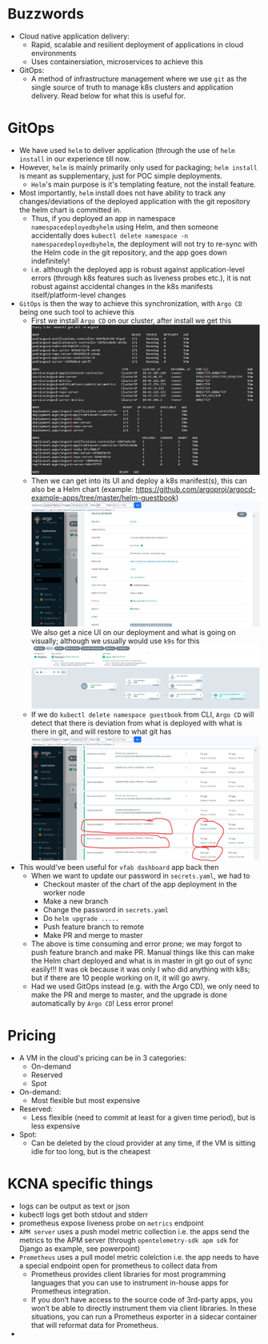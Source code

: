 # Buzzwords
- Cloud native application delivery:
  - Rapid, scalable and resilient deployment of applications in cloud environments
  - Uses containersiation, microservices to achieve this
- GitOps:
  - A method of infrastructure management where we use `git` as the single source of truth to manage k8s clusters and application delivery. Read below for what this is useful for.

# GitOps
- We have used `helm` to deliver application (through the use of `helm install` in our experience till now.
- However, `helm` is mainly primarily only used for packaging; `helm install` is meant as supplementary, just for POC simple deployments.
  - `Helm`'s main purpose is it's templating feature, not the install feature.
- Most importantly, `helm` install does not have ability to track any changes/deviations of the deployed application with the git repository the helm chart is committed in.
  - Thus, if you deployed an app in namespace `namespacedeployedbyhelm` using Helm, and then someone accidentally does `kubectl delete namespace -n namespacedeployedbyhelm`, the deployment will not try to re-sync with the Helm code in the git repository, and the app goes down indefinitely!
  - i.e. although the deployed app is robust against application-level errors (through k8s features such as liveness probes etc.), it is not robust against accidental changes in the k8s manifests itself/platform-level changes
- `GitOps` is then the way to achieve this synchronization, with `Argo CD` being one such tool to achieve this
  - First we install `Argo CD` on our cluster, after install we get this
  ![alt text](argocd.png)
  - Then we can get into its UI and deploy a k8s manifest(s), this can also be a Helm chart (example: https://github.com/argoproj/argocd-example-apps/tree/master/helm-guestbook)
  ![alt te2xt](argocd_guestbook.png)
  We also get a nice UI on our deployment and what is going on
  visually; although we usually would use `k9s` for this
  ![alt te2xt](argocd_guestbookui.png)
  - If we do `kubectl delete namespace guestbook` from CLI, `Argo CD` will detect that there is deviation from what is deployed with what is there in git, and will restore to what git has
    ![alt te2xt](argocd_guestbookoutofsync.png)
- This would've been useful for `vfab dashboard` app back then
  - When we want to update our password in `secrets.yaml`, we had to
    - Checkout master of the chart of the app deployment in the worker node
    - Make a new branch
    - Change the password in `secrets.yaml`
    - Do `helm upgrade .....`
    - Push feature branch to remote
    - Make PR and merge to master
  - The above is time consuming and error prone; we may forgot to push feature branch and make PR. Manual things like this can make the Helm chart deployed and what is in master in git go out of sync easily!!! It was ok because it was only I who did anything with k8s; but if there are 10 people working on it, it will go awry.
  - Had we used GitOps instead (e.g. with the Argo CD), we only need to make the PR and merge to master, and the upgrade is done automatically by `Argo CD`! Less error prone!

# Pricing
- A VM in the cloud's pricing can be in 3 categories:
  - On-demand
  - Reserved
  - Spot
- On-demand:
  - Most flexible but most expensive
- Reserved:
  - Less flexible (need to commit at least for a given time period), but is less expensive
- Spot:
  - Can be deleted by the cloud provider at any time, if the VM is sitting idle for too long, but is the cheapest

# KCNA specific things
- logs can be output as text or json
- kubectl logs get both stdout and stderr
- prometheus expose liveness probe on `metrics` endpoint
- `APM server` uses a push model metric collection i.e. the apps send the metrics to the APM server (through `opentelemetry-sdk apm sdk` for Django as example, see powerpoint)
- `Prometheus` uses a pull model metric colelction i.e. the app needs to have a special endpoint open for prometheus to collect data from
  - Prometheus provides client libraries for most programming languages that you can use to instrument in-house apps for Prometheus integration.
  - If you don’t have access to the source code of 3rd-party apps, you won’t be able to directly instrument them via client libraries. In these situations, you can run a Prometheus exporter in a sidecar container that will reformat data for Prometheus.
- 